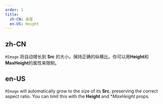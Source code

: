 ```yaml
---
order: 1
title:
  zh-CN: 高度
  en-US: Height
---
```


## zh-CN

`MImage` 将自动增长到 **Src** 的大小，保持正确的纵横比。你可以用**Height**和**MaxHeight**的属性来限制。

## en-US

`MImage` will automatically grow to the size of its **Src**, preserving the correct aspect ratio. You can limit this
with the **Height** and **MaxHeight* props.
